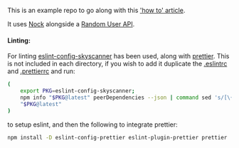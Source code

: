 This is an example repo to go along with this ['how to' article](https://codeburst.io/testing-mocking-http-requests-with-nock-480e3f164851).

It uses [Nock](https://github.com/nock/nock) alongside a [Random User API](https://randomuser.me/documentation).

#### Linting:

For linting [eslint-config-skyscanner](https://github.com/Skyscanner/eslint-config-skyscanner ) has been used, along with [prettier](https://github.com/prettier/prettier). This is not included in each directory, if you wish to add it duplicate the [.eslintrc](.eslintrc) and [.prettierrc](.prettierrc) and run:

```sh
(
    export PKG=eslint-config-skyscanner;
    npm info "$PKG@latest" peerDependencies --json | command sed 's/[\{\},]//g ; s/: /@/g' | xargs npm install --save-dev
    "$PKG@latest"
)
```
to setup eslint, and then the following to integrate prettier:
```sh
npm install -D eslint-config-prettier eslint-plugin-prettier prettier
```
